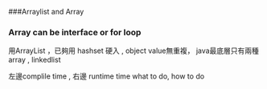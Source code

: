 ###Arraylist and Array
  ### Array can be interface or for loop
  用ArrayList ，已夠用
  hashset 硬入 ,  object value無重複，
  java最底層只有兩種 array , linkedlist 

  左邊complile time , 右邊 runtime time
  what to do, how to do
